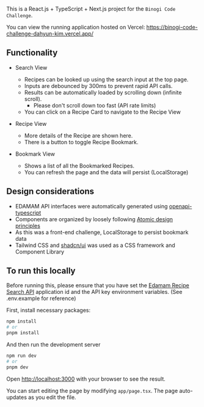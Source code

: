 This is a React.js + TypeScript + Next.js project for the `Binogi Code Challenge`.

You can view the running application hosted on Vercel: https://binogi-code-challenge-dahyun-kim.vercel.app/

## Functionality

- Search View

  - Recipes can be looked up using the search input at the top page.
  - Inputs are debounced by 300ms to prevent rapid API calls.
  - Results can be automatically loaded by scrolling down (infinite scroll).
    - Please don't scroll down too fast (API rate limits)
  - You can click on a Recipe Card to navigate to the Recipe View

- Recipe View

  - More details of the Recipe are shown here.
  - There is a button to toggle Recipe Bookmark.

- Bookmark View
  - Shows a list of all the Bookmarked Recipes.
  - You can refresh the page and the data will persist (LocalStorage)

## Design considerations

- EDAMAM API interfaces were automatically generated using [openapi-typescript](https://github.com/openapi-ts/openapi-typescript)
- Components are organized by loosely following [Atomic design principles](https://bradfrost.com/blog/post/atomic-web-design/)
- As this was a front-end challenge, LocalStorage to persist bookmark data
- Tailwind CSS and [shadcn/ui](https://ui.shadcn.com/) was used as a CSS framework and Component Library

## To run this locally

Before running this, please ensure that you have set the [Edamam Recipe Search API](https://developer.edamam.com/edamam-docs-recipe-api) application id and the API key
environment variables. (See .env.example for reference)

First, install necessary packages:

```bash
npm install
# or
pnpm install
```

And then run the development server

```bash
npm run dev
# or
pnpm dev
```

Open [http://localhost:3000](http://localhost:3000) with your browser to see the result.

You can start editing the page by modifying `app/page.tsx`. The page auto-updates as you edit the file.
